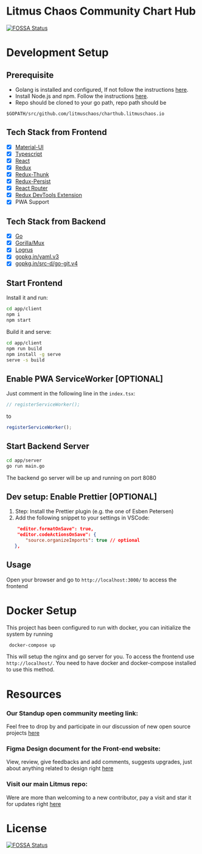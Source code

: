 # Litmus Chaos Community Chart Hub

[![FOSSA Status](https://app.fossa.com/api/projects/git%2Bgithub.com%2Flitmuschaos%2Fcharthub.litmuschaos.io.svg?type=shield)](https://app.fossa.com/projects/git%2Bgithub.com%2Flitmuschaos%2Fcharthub.litmuschaos.io?ref=badge_shield)

# Development Setup

## Prerequisite

- Golang is installed and configured, If not follow the instructions [here](https://golang.org/doc/install).
- Install Node.js and npm. Follow the instructions [here](https://nodejs.org/en/download/current/).
- Repo should be cloned to your go path, repo path should be 
```
$GOPATH/src/github.com/litmuschaos/charthub.litmuschaos.io
```

## Tech Stack from Frontend

- [x] [Material-UI](https://github.com/mui-org/material-ui)
- [x] [Typescript](https://www.typescriptlang.org/)
- [x] [React](https://facebook.github.io/react/)
- [x] [Redux](https://github.com/reactjs/redux)
- [x] [Redux-Thunk](https://github.com/gaearon/redux-thunk)
- [x] [Redux-Persist](https://github.com/rt2zz/redux-persist)
- [x] [React Router](https://github.com/ReactTraining/react-router)
- [x] [Redux DevTools Extension](https://github.com/zalmoxisus/redux-devtools-extension)
- [x] PWA Support

## Tech Stack from Backend
- [x] [Go](https://golang.org/dl/)
- [x] [Gorilla/Mux](https://github.com/gorilla/mux)
- [x] [Logrus](https://github.com/sirupsen/logrus)
- [x] [gopkg.in/yaml.v3](https://gopkg.in/yaml.v3)
- [x] [gopkg.in/src-d/go-git.v4](https://gopkg.in/src-d/go-git.v4)

## Start Frontend

Install it and run:

```bash
cd app/client
npm i
npm start
```

Build it and serve:

```bash
cd app/client
npm run build
npm install -g serve
serve -s build
```

## Enable PWA ServiceWorker [OPTIONAL]

Just comment in the following line in the `index.tsx`:

```javascript
// registerServiceWorker();
```

to

```javascript
registerServiceWorker();
```

## Start Backend Server

```bash
cd app/server
go run main.go
```
The backend go server will be up and running on port 8080

## Dev setup: Enable Prettier [OPTIONAL]
1.  Step: Install the Prettier plugin (e.g. the one of Esben Petersen)
2.  Add the following snippet to your settings in VSCode:

```json
    "editor.formatOnSave": true,
    "editor.codeActionsOnSave": {
       "source.organizeImports": true // optional
   },
```

## Usage
Open your browser and go to `http://localhost:3000/` to access the frontend

# Docker Setup
This project has been configured to run with docker, you can initialize the system by running 
```bash
 docker-compose up
```
This will setup the nginx and go server for you. To access the frontend use `http://localhost/`. You need to have docker and docker-compose installed to use this method.

# Resources

### Our Standup open community meeting link:

Feel free to drop by and participate in our discussion of new open source projects [here](https://us02web.zoom.us/j/89804064103?pwd=cjJnWkVUeE56SUo2ZWxVcjR2QWpCQT09)

### Figma Design document for the Front-end website:

View, review, give feedbacks and add comments, suggests upgrades, just about anything related to design right [here](https://www.figma.com/file/cCkF2KTCd7Yx3Gn4KWp9sC/Listmus-Chathub?node-id=0%3A1)

### Visit our main Litmus repo:

Were are more than welcoming to a new contributor, pay a visit and star it for updates right [here](https://github.com/litmuschaos/litmus)

# License

[![FOSSA Status](https://app.fossa.com/api/projects/git%2Bgithub.com%2Flitmuschaos%2Fcharthub.litmuschaos.io.svg?type=large)](https://app.fossa.com/projects/git%2Bgithub.com%2Flitmuschaos%2Fcharthub.litmuschaos.io?ref=badge_large)
